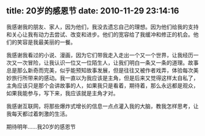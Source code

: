 title: 20岁的感恩节
date: 2010-11-29 23:14:16
---

我感谢我的朋友、家人，因为他们，我没去遗忘自己的理想。因为他们给我的支持和关心让我有动力去尝试、改变和进步。他们的宽容给了我缓冲和修正的机会。他们的笑容是我最美丽的一餐。

我感谢我看过的小说、漫画，因为它们带我走入走出一个又一个世界，让我经历一次又一次冒险，让我认识一位又一位陌生人，让我们明白一条又一条的道理。故事总是那么新奇而完美，似乎能预知故事发展，但是往往又被作者戏弄，体验每次美妙旅行所带来的感动。我一直以为我应该是主角，但是后来又觉得这样太自私了，主角应该只是那个会讲故事的人，如果我只是看着，期待着，那么永远都是观众，如果我能参与，写下来，我应该就是主角才对。

我感谢互联网，将那些爆炸式增长的信息一点点灌入我的大脑，教我怎样思考，让我每天都过着刺激的生活。

期待明年……我20岁的感恩节